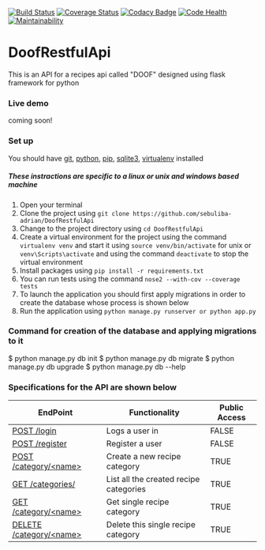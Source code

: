 [![Build Status](https://travis-ci.org/Sebuliba-Adrian/DoofRestfulApi.svg?branch=master)](https://travis-ci.org/Sebuliba-Adrian/DoofRestfulApi?branch=master)
[![Coverage Status](https://coveralls.io/repos/github/Sebuliba-Adrian/DoofRestfulApi/badge.svg?branch=master)](https://coveralls.io/github/Sebuliba-Adrian/DoofRestfulApi?branch=master)
[![Codacy Badge](https://api.codacy.com/project/badge/Grade/ed3fb4470ef140e68783a24de2d426ae)](https://www.codacy.com/app/Sebuliba-Adrian/DoofRestfulApi?utm_source=github.com&amp;utm_medium=referral&amp;utm_content=Sebuliba-Adrian/DoofRestfulApi&amp;utm_campaign=Badge_Grade)
[![Code Health](https://landscape.io/github/Sebuliba-Adrian/DoofRestfulApi/master/landscape.svg?style=flat)](https://landscape.io/github/Sebuliba-Adrian/DoofRestfulApi/master)
[![Maintainability](https://api.codeclimate.com/v1/badges/e2975d655ca0fb0fc8be/maintainability)](https://codeclimate.com/github/Sebuliba-Adrian/DoofRestfulApi/maintainability)

# DoofRestfulApi

This is an API for a recipes api called "DOOF" designed using flask framework for python

### Live demo
coming soon!

### Set up
You should have [git](https://git-scm.com/), [python](https://docs.python.org/), [pip](https://pypi.python.org/pypi/pip), [sqlite3](https://www.sqlite.org/), [virtualenv](https://virtualenv.pypa.io/en/stable/) installed
##### These instractions are specific to a linux or unix and windows based machine
1. Open your terminal
2. Clone the project using `git clone https://github.com/sebuliba-adrian/DoofRestfulApi`
3. Change to the project directory using `cd DoofRestfulApi`
4. Create a virtual environment for the project using the command `virtualenv venv` and start it using `source venv/bin/activate` for unix or `venv\Scripts\activate`  and using the command `deactivate` to stop the virtual environment
5. Install packages using `pip install -r requirements.txt`
6. You can run tests using the command `nose2 --with-cov --coverage tests`
7. To launch the application you should first apply migrations in order to create the database whose process is shown below
8. Run the application using `python manage.py runserver or python app.py`


### Command for creation of the database and applying migrations to it
$ python manage.py db init
$ python manage.py db migrate
$ python manage.py db upgrade
$ python manage.py db --help


### Specifications for the API are shown below

| EndPoint | Functionality | Public Access |
| -------- | ------------- | ------------- |
| [ POST /login ](#) | Logs a user in | FALSE |
| [ POST /register ](#) | Register a user | FALSE |
| [ POST /category/\<name> ](#) | Create a new recipe category | TRUE |
| [ GET /categories/ ](#) | List all the created recipe categories | TRUE |
| [ GET /category/\<name> ](#) | Get single recipe category | TRUE |
| [ DELETE /category/\<name> ](#) | Delete this single recipe category | TRUE |